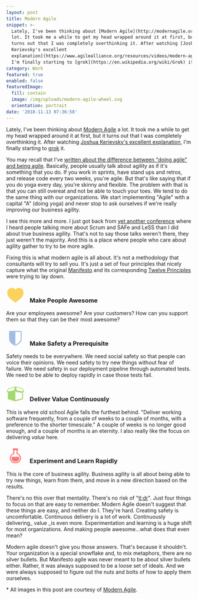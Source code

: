 ```yaml
---
layout: post
title: Modern Agile
snippet: >-
  Lately, I've been thinking about [Modern Agile](http://modernagile.org/) a
  lot. It took me a while to get my head wrapped around it at first, but it
  turns out that I was completely overthinking it. After watching [Joshua
  Kerievsky's excellent
  explanation](https://www.agilealliance.org/resources/videos/modern-agile/),
  I'm finally starting to [grok](https://en.wikipedia.org/wiki/Grok) it. 
category: Work
featured: true
enabled: false
featuredImage:
  fill: contain
  image: /img/uploads/modern-agile-wheel.svg
  orientation: portrait
date: '2018-11-13 07:36:58'
---
```

<style>
.bullet-container {
  width: 50px; 
  text-align: center; 
  display: inline-block; 
  margin-right: 10px
}

.bullet-container img {
  height: 40px; 
  display: inline;
  max-width: 100%;
}
</style>

Lately, I've been thinking about [Modern Agile](http://modernagile.org/) a lot. It took me a while to get my head wrapped around it at first, but it turns out that I was completely overthinking it. After watching [Joshua Kerievsky's excellent explanation](https://www.agilealliance.org/resources/videos/modern-agile/), I'm finally starting to [grok](https://en.wikipedia.org/wiki/Grok) it. 

You may recall that I've [written about the difference between "doing agile" and being agile](/blog/doing-agile-vs-being-agile/). Basically, people usually talk about agility as if it's something that you do. If you work in sprints, have stand ups and retros, and release code every two weeks, you're agile. But that's like saying that if you do yoga every day, you're skinny and flexible. The problem with that is that you can still overeat and not be able to touch your toes. We tend to do the same thing with our organizations. We start implementing "Agile" with a capital "A" (doing yoga) and never stop to ask ourselves if we're really improving our business agility. 

I see this more and more. I just got back from [yet another conference](/work/#conferences) where I heard people talking more about Scrum and SAFe and LeSS than I did about true business agility. That's not to say those talks weren't there, they just weren't the majority. And this is a place where people who care about agility gather to try to be more agile. 

Fixing this is what modern agile is all about. It's not a methodology that consultants will try to sell you. It's just a set of four principles that nicely capture what the original [Manifesto](http://agilemanifesto.org) and its corresponding [Twelve Principles](http://agilemanifesto.org/principles.html) were trying to lay down.

### <span class="bullet-container">![](/img/uploads/icon-small-make-people-awesome-alt.svg)</span> Make People Awesome

Are your employees awesome? Are your customers? How can you support them so that they can be their most awesome?

### <span class="bullet-container">![](/img/uploads/icon-small-make-safety-a-prerequisite-alt.svg)</span> Make Safety a Prerequisite

Safety needs to be everywhere. We need social safety so that people can voice their opinions. We need safety to try new things without fear of failure. We need safety in our deployment pipeline through automated tests. We need to be able to deploy rapidly in case those tests fail. 

### <span class="bullet-container">![](/img/uploads/icon-small-deliver-value-continuously-alt.svg)</span> Deliver Value Continuously

This is where old school Agile falls the furthest behind. "Deliver working software frequently, from a couple of weeks to a couple of months, with a preference to the shorter timescale." A couple of weeks is no longer good enough, and a couple of months is an eternity. I also really like the focus on delivering _value_ here. 

### <span class="bullet-container">![](/img/uploads/icon-small-experiment-and-learn-rapidly-alt.svg)</span> Experiment and Learn Rapidly

This is the core of business agility. Business agility is all about being able to try new things, learn from them, and move in a new direction based on the results.

There's no this over that mentality. There's no risk of "[tl;dr](https://en.wikipedia.org/wiki/TL;DR)". Just four things to focus on that are easy to remember. Modern Agile doesn't suggest that these things are easy, and neither do I. They're hard. Creating safety is uncomfortable. Continuous delivery is a lot of work. Continuously delivering_ value _is even more.  Experimentation and learning is a huge shift for most organizations. And making people awesome...what does that even mean? 

Modern agile doesn't give you those answers. That's because it shouldn't. Your organization is a special snowflake and, to mix metaphors, there are no silver bullets. But Manifesto agile was never meant to be about silver bullets either. Rather, it was always supposed to be a loose set of ideals. And we were always supposed to figure out the nuts and bolts of how to apply them ourselves. 

\* All images in this post are courtesy of [Modern Agile](http://modernagile.org/).
